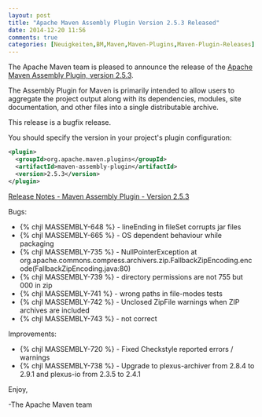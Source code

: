 ```yaml
---
layout: post
title: "Apache Maven Assembly Plugin Version 2.5.3 Released"
date: 2014-12-20 11:56
comments: true
categories: [Neuigkeiten,BM,Maven,Maven-Plugins,Maven-Plugin-Releases]
---
```

The Apache Maven team is pleased to announce the release of the
[Apache Maven Assembly Plugin, version 2.5.3](http://maven.apache.org/plugins/maven-assembly-plugin/).

The Assembly Plugin for Maven is primarily intended to allow users to aggregate
the project output along with its dependencies, modules, site documentation,
and other files into a single distributable archive.

This release is a bugfix release.

You should specify the version in your project's plugin configuration:

``` xml
<plugin>
  <groupId>org.apache.maven.plugins</groupId>
  <artifactId>maven-assembly-plugin</artifactId>
  <version>2.5.3</version>
</plugin>
```

<!-- more -->

[Release Notes - Maven Assembly Plugin - Version 2.5.3](http://jira.codehaus.org/secure/ReleaseNote.jspa?projectId=11126&version=20790)

Bugs:

 * {% chjl MASSEMBLY-648 %} - lineEnding in fileSet corrupts jar files
 * {% chjl MASSEMBLY-665 %} - OS dependent behaviour while packaging
 * {% chjl MASSEMBLY-735 %} - NullPointerException at org.apache.commons.compress.archivers.zip.FallbackZipEncoding.encode(FallbackZipEncoding.java:80)
 * {% chjl MASSEMBLY-739 %} - directory permissions are not 755 but 000 in zip
 * {% chjl MASSEMBLY-741 %} - wrong paths in file-modes tests
 * {% chjl MASSEMBLY-742 %} - Unclosed ZipFile warnings when ZIP archives are included
 * {% chjl MASSEMBLY-743 %} - <includeBaseDirectory> not correct

Improvements:

 * {% chjl MASSEMBLY-720 %} - Fixed Checkstyle reported errors / warnings
 * {% chjl MASSEMBLY-738 %} - Upgrade to plexus-archiver from 2.8.4 to 2.9.1 and plexus-io from 2.3.5 to 2.4.1


Enjoy,

-The Apache Maven team
